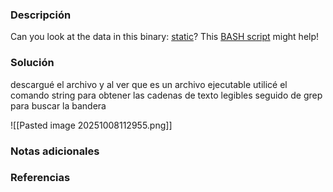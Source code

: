 ### Descripción 
Can you look at the data in this binary: [static](https://mercury.picoctf.net/static/ff4e569d6b49b92d090796d4631a2577/static)? This [BASH script](https://mercury.picoctf.net/static/ff4e569d6b49b92d090796d4631a2577/ltdis.sh) might help!
### Solución 
descargué el archivo y al ver que es un archivo ejecutable utilicé el comando string para obtener las cadenas de texto legibles seguido de grep para buscar la bandera

![[Pasted image 20251008112955.png]]
### Notas adicionales
### Referencias